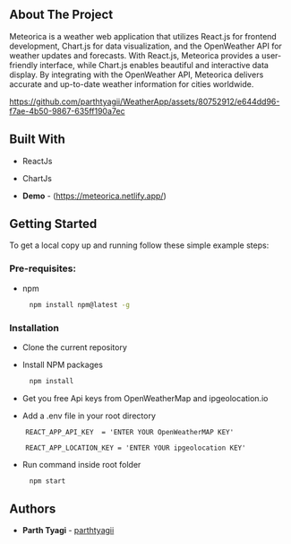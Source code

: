 ## About The Project

Meteorica is a weather web application that utilizes React.js for frontend development, Chart.js for data visualization, and the OpenWeather API for weather updates and forecasts. With React.js, Meteorica provides a user-friendly interface, while Chart.js enables beautiful and interactive data display. By integrating with the OpenWeather API, Meteorica delivers accurate and up-to-date weather information for cities worldwide.

https://github.com/parthtyagii/WeatherApp/assets/80752912/e644dd96-f7ae-4b50-9867-635ff190a7ec

## Built With

* ReactJs

* ChartJs

* **Demo** - (https://meteorica.netlify.app/)

## Getting Started

To get a local copy up and running follow these simple example steps:

### Pre-requisites:

* npm

```sh
     npm install npm@latest -g
```

### Installation

* Clone the current repository

* Install NPM packages

```sh
     npm install
```

* Get you free Api keys from OpenWeatherMap and ipgeolocation.io


* Add a .env file in your root directory

```JS
    REACT_APP_API_KEY  = 'ENTER YOUR OpenWeatherMAP KEY'
```
```JS
    REACT_APP_LOCATION_KEY = 'ENTER YOUR ipgeolocation KEY'
```

* Run command inside root folder

```sh
     npm start
```

## Authors

* **Parth Tyagi** - [parthtyagii](https://github.com/parthtyagii)
